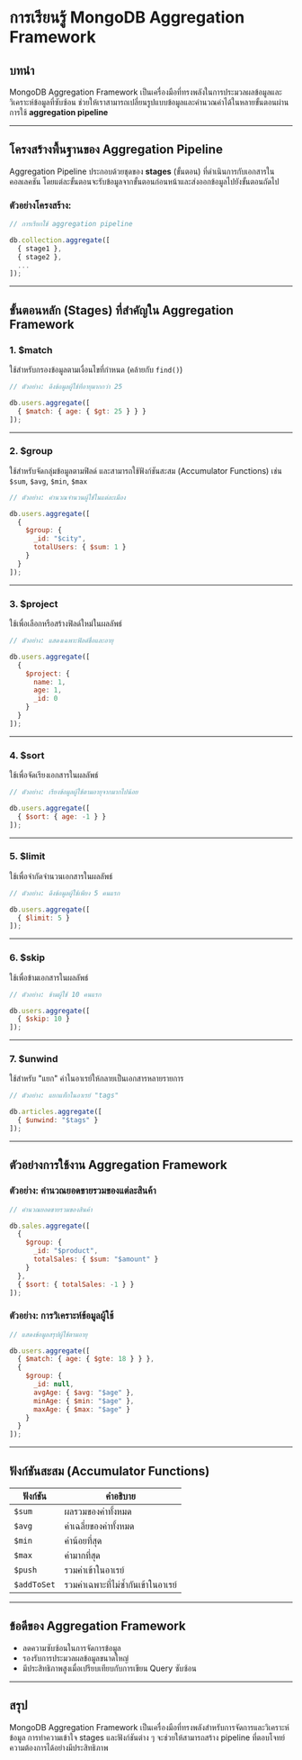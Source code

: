 # การเรียนรู้ MongoDB Aggregation Framework

## บทนำ
MongoDB Aggregation Framework เป็นเครื่องมือที่ทรงพลังในการประมวลผลข้อมูลและวิเคราะห์ข้อมูลที่ซับซ้อน ช่วยให้เราสามารถเปลี่ยนรูปแบบข้อมูลและคำนวณค่าได้ในหลายขั้นตอนผ่านการใช้ **aggregation pipeline**

---

## โครงสร้างพื้นฐานของ Aggregation Pipeline
Aggregation Pipeline ประกอบด้วยชุดของ **stages** (ขั้นตอน) ที่ดำเนินการกับเอกสารในคอลเลคชัน โดยแต่ละขั้นตอนจะรับข้อมูลจากขั้นตอนก่อนหน้าและส่งออกข้อมูลไปยังขั้นตอนถัดไป

### ตัวอย่างโครงสร้าง:
```javascript
// การเรียกใช้ aggregation pipeline

db.collection.aggregate([
  { stage1 },
  { stage2 },
  ...
]);
```
---

## ขั้นตอนหลัก (Stages) ที่สำคัญใน Aggregation Framework

### 1. **$match**
ใช้สำหรับกรองข้อมูลตามเงื่อนไขที่กำหนด (คล้ายกับ `find()`)
```javascript
// ตัวอย่าง: ดึงข้อมูลผู้ใช้ที่อายุมากกว่า 25

db.users.aggregate([
  { $match: { age: { $gt: 25 } } }
]);
```

---

### 2. **$group**
ใช้สำหรับจัดกลุ่มข้อมูลตามฟิลด์ และสามารถใช้ฟังก์ชันสะสม (Accumulator Functions) เช่น `$sum`, `$avg`, `$min`, `$max`

```javascript
// ตัวอย่าง: คำนวณจำนวนผู้ใช้ในแต่ละเมือง

db.users.aggregate([
  {
    $group: {
      _id: "$city",
      totalUsers: { $sum: 1 }
    }
  }
]);
```

---

### 3. **$project**
ใช้เพื่อเลือกหรือสร้างฟิลด์ใหม่ในผลลัพธ์
```javascript
// ตัวอย่าง: แสดงเฉพาะฟิลด์ชื่อและอายุ

db.users.aggregate([
  {
    $project: {
      name: 1,
      age: 1,
      _id: 0
    }
  }
]);
```

---

### 4. **$sort**
ใช้เพื่อจัดเรียงเอกสารในผลลัพธ์
```javascript
// ตัวอย่าง: เรียงข้อมูลผู้ใช้ตามอายุจากมากไปน้อย

db.users.aggregate([
  { $sort: { age: -1 } }
]);
```

---

### 5. **$limit**
ใช้เพื่อจำกัดจำนวนเอกสารในผลลัพธ์
```javascript
// ตัวอย่าง: ดึงข้อมูลผู้ใช้เพียง 5 คนแรก

db.users.aggregate([
  { $limit: 5 }
]);
```

---

### 6. **$skip**
ใช้เพื่อข้ามเอกสารในผลลัพธ์
```javascript
// ตัวอย่าง: ข้ามผู้ใช้ 10 คนแรก

db.users.aggregate([
  { $skip: 10 }
]);
```

---

### 7. **$unwind**
ใช้สำหรับ "แยก" ค่าในอาเรย์ให้กลายเป็นเอกสารหลายรายการ
```javascript
// ตัวอย่าง: แยกแท็กในอาเรย์ "tags"

db.articles.aggregate([
  { $unwind: "$tags" }
]);
```

---

## ตัวอย่างการใช้งาน Aggregation Framework

### ตัวอย่าง: คำนวณยอดขายรวมของแต่ละสินค้า
```javascript
// คำนวณยอดขายรวมของสินค้า

db.sales.aggregate([
  {
    $group: {
      _id: "$product",
      totalSales: { $sum: "$amount" }
    }
  },
  { $sort: { totalSales: -1 } }
]);
```

### ตัวอย่าง: การวิเคราะห์ข้อมูลผู้ใช้
```javascript
// แสดงข้อมูลสรุปผู้ใช้ตามอายุ

db.users.aggregate([
  { $match: { age: { $gte: 18 } } },
  {
    $group: {
      _id: null,
      avgAge: { $avg: "$age" },
      minAge: { $min: "$age" },
      maxAge: { $max: "$age" }
    }
  }
]);
```

---

## ฟังก์ชันสะสม (Accumulator Functions)

| ฟังก์ชัน      | คำอธิบาย                     |
|---------------|-------------------------------|
| `$sum`        | ผลรวมของค่าทั้งหมด          |
| `$avg`        | ค่าเฉลี่ยของค่าทั้งหมด       |
| `$min`        | ค่าน้อยที่สุด                 |
| `$max`        | ค่ามากที่สุด                  |
| `$push`       | รวมค่าเข้าในอาเรย์           |
| `$addToSet`   | รวมค่าเฉพาะที่ไม่ซ้ำกันเข้าในอาเรย์ |

---

## ข้อดีของ Aggregation Framework
- ลดความซับซ้อนในการจัดการข้อมูล
- รองรับการประมวลผลข้อมูลขนาดใหญ่
- มีประสิทธิภาพสูงเมื่อเปรียบเทียบกับการเขียน Query ซับซ้อน

---

## สรุป
MongoDB Aggregation Framework เป็นเครื่องมือที่ทรงพลังสำหรับการจัดการและวิเคราะห์ข้อมูล การทำความเข้าใจ stages และฟังก์ชันต่าง ๆ จะช่วยให้สามารถสร้าง pipeline ที่ตอบโจทย์ความต้องการได้อย่างมีประสิทธิภาพ
